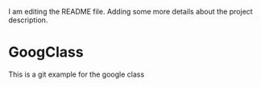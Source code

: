 I am editing the README file. Adding some more details about the project description.
# GoogClass
This is a git example for the google class
